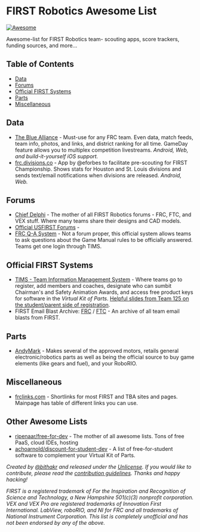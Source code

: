 # FIRST Robotics Awesome List
[![Awesome](https://cdn.rawgit.com/sindresorhus/awesome/d7305f38d29fed78fa85652e3a63e154dd8e8829/media/badge.svg)](https://github.com/sindresorhus/awesome)

Awesome-list for FIRST Robotics team- scouting apps, score trackers, funding sources, and more...

## Table of Contents
- [Data](#data)
- [Forums](#forums)
- [Official FIRST Systems](#official-first-systems)
- [Parts](#parts)
- [Miscellaneous](#miscellaneous)

## Data
* [The Blue Alliance](https://thebluealliance.com) - Must-use for any FRC team. Even data, match feeds, team info, photos, and links, and district ranking for all time. GameDay feature allows you to multiplex competition livestreams. *Android, Web, and build-it-yourself iOS support.*
* [frc.divisions.co](https://frc.divisions.co) - App by @eforbes to facilitate pre-scouting for FIRST Championship. Shows stats for Houston and St. Louis divisions and sends text/email notifications when divisions are released. *Android, Web.*

## Forums
* [Chief Delphi](https://chiefdelphi.com) - The mother of all FIRST Robotics forums - FRC, FTC, and VEX stuff. Where many teams share their designs and CAD models.
* [Official USFIRST Forums](http://forums.usfirst.org/) - 
* [FRC Q-A System](https://frclinks.com/qa) - Not a forum proper, this official system allows teams to ask questions about the Game Manual rules to be officially answered. Teams get one login through TIMS.

## Official FIRST Systems
* [TIMS - Team Information Management System](http://frclinks.com/tims) - Where teams go to register, add members and coaches, designate who can sumbit Chairman's and Safety Animation Awards, and access free product keys for software in the *Virtual Kit of Parts*. [Helpful slides from Team 125 on the student/parent side of registration](http://nutrons.com/wp-content/uploads/2016/10/How-to-Navigate-STIMS-1.pdf).
* FIRST Email Blast Archive: [FRC](https://www.firstinspires.org/resource-library/frc/email-blast-archive) / [FTC](https://www.firstinspires.org/resource-library/ftc/team-email-blasts) - An archive of all team email blasts from FIRST.

## Parts
* [AndyMark](https://andymark.com) - Makes several of the approved motors, retails general electronic/robotics parts as well as being the official source to buy game elements (like gears and fuel), and your RoboRIO.

## Miscellaneous
* [frclinks.com](http://frclinks.com) - Shortlinks for most FIRST and TBA sites and pages. Mainpage has table of different links you can use.

## Other Awesome Lists
* [ripenaar/free-for-dev](https://github.com/ripenaar/free-for-dev) - The mother of all awesome lists. Tons of free PaaS, cloud IDEs, hosting
* [achoarnold/discount-for-student-dev](https://github.com/achoarnold/discount-for-student-dev) - A list of free-for-student software to complement your Virtual Kit of Parts.

*Created by [@bithakr](https://github.com/bithakr) and released under the [Unlicense](LICENSE). If you would like to contribute, please read the [contribution guidelines](contributing.md). Thanks and happy hacking!*

*FIRST is a registered trademark of *For the Inspiration and Recognition of Science and Technology*, a New Hampshire 501(c)(3) nonprofit corporation. VEX and VEX Pro are registered trademarks of Innovation First International. LabView, roboRIO, and NI for FRC and all trademarks of National Instrument Corporation. This list is completely unofficial and has not been endorsed by any of the above.*

